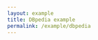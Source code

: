 ```yaml
---
layout: example
title: DBpedia example
permalink: /example/dbpedia
---
```


<script type="text/javascript">//<![CDATA[
    window.onload=function(){
    function onWorkspaceMounted(workspace) {
        if (!workspace) { return; }
    
        const model = workspace.getModel();
            
        model.importLayout({        
            dataProvider: new Ontodia.SparqlDataProvider({
                endpointUrl: 'http://dbpedia.org/sparql',
                imagePropertyUris: [                
                    'http://xmlns.com/foaf/0.1/depiction',
                    'http://xmlns.com/foaf/0.1/img',
                ],
                queryMethod: Ontodia.SparqlQueryMethod.GET
            }, Ontodia.DBPediaSettings),
        });
    }
    
    const props = {
        ref: onWorkspaceMounted,    
    };
    
    const container = document.getElementById('ontodia-container');
    ReactDOM.render(React.createElement(Ontodia.Workspace, props), container)

}//]]> 

</script>    
   

